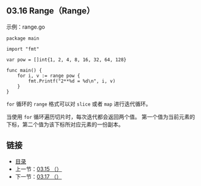 ## 03.16 Range（Range）

示例：range.go

    package main

    import "fmt"

    var pow = []int{1, 2, 4, 8, 16, 32, 64, 128}

    func main() {
    	for i, v := range pow {
    		fmt.Printf("2**%d = %d\n", i, v)
    	}
    }

`for` 循环的 `range` 格式可以对 `slice` 或者 `map` 进行迭代循环。

当使用 `for` 循环遍历切片时，每次迭代都会返回两个值。 第一个值为当前元素的下标，第二个值为该下标所对应元素的一份副本。

## 链接
* [目录](https://github.com/alpha2018/go-zh/blob/master/tour/directory.md)
* 上一节：[03.15 （）](https://github.com/alpha2018/go-zh/blob/master/tour/03.15.md)
* 下一节：[03.17 （）](https://github.com/alpha2018/go-zh/blob/master/tour/03.17.md)
